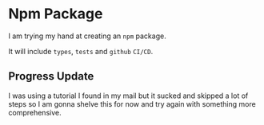 # Npm Package

I am trying my hand at creating an `npm` package.

It will include `types`, `tests` and `github` `CI/CD`.

## Progress Update

I was using a tutorial I found in my mail but it sucked and skipped a lot of steps so I am gonna shelve this for now and try again with something more comprehensive.
